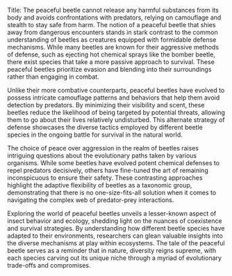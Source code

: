 Title: The peaceful beetle cannot release any harmful substances from its body and avoids confrontations with predators, relying on camouflage and stealth to stay safe from harm.
The notion of a peaceful beetle that shies away from dangerous encounters stands in stark contrast to the common understanding of beetles as creatures equipped with formidable defense mechanisms. While many beetles are known for their aggressive methods of defense, such as ejecting hot chemical sprays like the bomber beetle, there exist species that take a more passive approach to survival. These peaceful beetles prioritize evasion and blending into their surroundings rather than engaging in combat.

Unlike their more combative counterparts, peaceful beetles have evolved to possess intricate camouflage patterns and behaviors that help them avoid detection by predators. By minimizing their visibility and scent, these beetles reduce the likelihood of being targeted by potential threats, allowing them to go about their lives relatively undisturbed. This alternate strategy of defense showcases the diverse tactics employed by different beetle species in the ongoing battle for survival in the natural world.

The choice of peace over aggression in the realm of beetles raises intriguing questions about the evolutionary paths taken by various organisms. While some beetles have evolved potent chemical defenses to repel predators decisively, others have fine-tuned the art of remaining inconspicuous to ensure their safety. These contrasting approaches highlight the adaptive flexibility of beetles as a taxonomic group, demonstrating that there is no one-size-fits-all solution when it comes to navigating the complex web of predator-prey interactions.

Exploring the world of peaceful beetles unveils a lesser-known aspect of insect behavior and ecology, shedding light on the nuances of coexistence and survival strategies. By understanding how different beetle species have adapted to their environments, researchers can glean valuable insights into the diverse mechanisms at play within ecosystems. The tale of the peaceful beetle serves as a reminder that in nature, diversity reigns supreme, with each species carving out its unique niche through a myriad of evolutionary trade-offs and compromises.